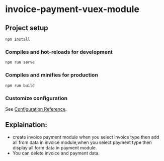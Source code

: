 # invoice-payment-vuex-module

## Project setup
```
npm install
```

### Compiles and hot-reloads for development
```
npm run serve
```

### Compiles and minifies for production
```
npm run build
```

### Customize configuration
See [Configuration Reference](https://cli.vuejs.org/config/).

## Explaination:
  - create invoice payment module when you select invoice type then add all from data in invoice module,when you select payment type then display all form data in payment module.
  - You can delete invoice and payment data.
